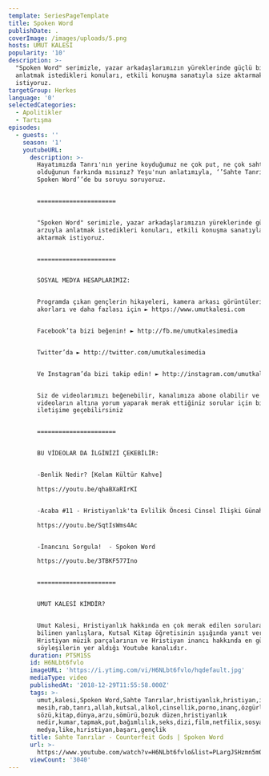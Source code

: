 ```yaml
---
template: SeriesPageTemplate
title: Spoken Word
publishDate: .
coverImage: /images/uploads/5.png
hosts: UMUT KALESİ
popularity: '10'
description: >-
  "Spoken Word" serimizle, yazar arkadaşlarımızın yüreklerinde güçlü bir arzuyla
  anlatmak istedikleri konuları, etkili konuşma sanatıyla size aktarmak
  istiyoruz.
targetGroup: Herkes
language: '0'
selectedCategories:
  - Apolitikler
  - Tartışma
episodes:
  - guests: ''
    season: '1'
    youtubeURL:
      description: >-
        Hayatımızda Tanrı'nın yerine koyduğumuz ne çok put, ne çok sahte tanrı
        olduğunun farkında mısınız? Yeşu'nun anlatımıyla, ‘’Sahte Tanrılar /
        Spoken Word’’de bu soruyu soruyoruz. 


        ======================


        "Spoken Word" serimizle, yazar arkadaşlarımızın yüreklerinde güçlü bir
        arzuyla anlatmak istedikleri konuları, etkili konuşma sanatıyla size
        aktarmak istiyoruz.


        ======================


        SOSYAL MEDYA HESAPLARIMIZ: 


        Programda çıkan gençlerin hikayeleri, kamera arkası görüntüleri, ilahi
        akorları ve daha fazlası için ► https://www.umutkalesi.com


        Facebook’ta bizi beğenin! ► http://fb.me/umutkalesimedia 


        Twitter’da ► http://twitter.com/umutkalesimedia 


        Ve Instagram’da bizi takip edin! ► http://instagram.com/umutkalesi 


        Siz de videolarımızı beğenebilir, kanalımıza abone olabilir ve
        videoların altına yorum yaparak merak ettiğiniz sorular için bizimle
        iletişime geçebilirsiniz


        ======================


        BU VİDEOLAR DA İLGİNİZİ ÇEKEBİLİR:


        -Benlik Nedir? [Kelam Kültür Kahve]

        https://youtu.be/qhaBXaRIrKI


        -Acaba #11 - Hristiyanlık'ta Evlilik Öncesi Cinsel İlişki Günah mı?

        https://youtu.be/SqtIsWms4Ac


        -İnancını Sorgula!  - Spoken Word

        https://youtu.be/3TBKF577Ino


        ======================


        UMUT KALESİ KİMDİR?


        Umut Kalesi, Hristiyanlık hakkında en çok merak edilen sorulara ve
        bilinen yanlışlara, Kutsal Kitap öğretisinin ışığında yanıt veren;
        Hristiyan müzik parçalarının ve Hristiyan inancı hakkında en güncel
        söyleşilerin yer aldığı Youtube kanalıdır.
      duration: PT5M15S
      id: H6NLbt6fvlo
      imageURL: 'https://i.ytimg.com/vi/H6NLbt6fvlo/hqdefault.jpg'
      mediaType: video
      publishedAt: '2018-12-29T11:55:58.000Z'
      tags: >-
        umut,kalesi,Spoken Word,Sahte Tanrılar,hristiyanlık,hristiyan,isa
        mesih,rab,tanrı,allah,kutsal,alkol,cinsellik,porno,inanç,özgürlük,muhammet,kuran,incil,tevrat,zebur,doğruluk,ahlak,tanrı
        sözü,kitap,dünya,arzu,sömürü,bozuk düzen,hristiyanlık
        nedir,kumar,tapmak,put,bağımlılık,seks,dizi,film,netfilix,sosyal
        medya,like,hıristiyan,başarı,gençlik
      title: Sahte Tanrılar - Counterfeit Gods | Spoken Word
      url: >-
        https://www.youtube.com/watch?v=H6NLbt6fvlo&list=PLargJSHzmn5m0nRSqWQG7QD1ylh3g88vX&index=2&t=0s
      viewCount: '3040'
---
```


